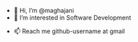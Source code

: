 - 👋 Hi, I’m @maghajani
- 👀 I’m interested in Software Development
<!---
- 💞️ I’m looking to collaborate on open source projects
--->
- 📫 Reach me github-username at gmail

<!---
maghajani/maghajani is a ✨ special ✨ repository because its `README.md` (this file) appears on your GitHub profile.
You can click the Preview link to take a look at your changes.
--->
